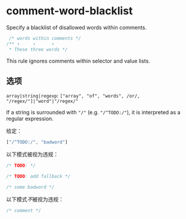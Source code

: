 # comment-word-blacklist

Specify a blacklist of disallowed words within comments.

```css
 /* words within comments */
/** ↑     ↑      ↑
 * These three words */
```

This rule ignores comments within selector and value lists.

## 选项

`array|string|regexp`: `["array", "of", "words", /or/, "/regex/"]|"word"|"/regex/"`

If a string is surrounded with `"/"` (e.g. `"/^TODO:/"`), it is interpreted as a regular expression.

给定：

```js
["/^TODO:/", "badword"]
```

以下模式被视为违规：

```css
/* TODO: */
```

```css
/* TODO: add fallback */
```

```css
/* some badword */
```

以下模式*不*被视为违规：

```css
/* comment */
```
